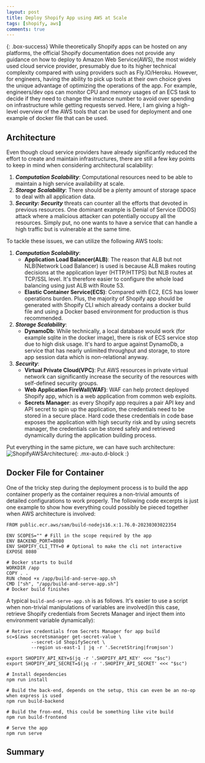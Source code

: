 ```yaml
---
layout: post
title: Deploy Shopify App using AWS at Scale
tags: [shopify, aws]
comments: true
---
```


{: .box-success}
While theoretically Shopify apps can be hosted on any platforms, the official Shopify documentation does not provide any guidance on how to deploy to Amazon Web Service(AWS), the most widely used cloud service provider, presumably due to its higher technical complexity compared with using providers such as Fly.IO/Heroku. However, for engineers, having the ability to pick up tools at their own choice gives the unique advantage of optimizing the operations of the app. For example, engineers/dev ops can monitor CPU and memory usages of an ECS task to decide if they need to change the instance number to avoid over spending on infrastructure while getting requests served. Here, I am giving a high-level overview of the AWS tools that can be used for deployment and one example of docker file that can be used.

## Architecture
Even though cloud service providers have already significantly reduced the effort to create and maintain infrastructures, there are still a few key points to keep in mind when considering architectural scalability:
1. ***Computation Scalability***: Computational resources need to be able to maintain a high service availability at scale.
2. ***Storage Scalability***: There should be a plenty amount of storage space to deal with all application data.
3. ***Security: Security*** threats can counter all the efforts that devoted in previous resources. One dominant example is Denial of Service (DDOS) attack where a malicious attacker can potentially occupy all the resources. Simply put, no one wants to have a service that can handle a high traffic but is vulnerable at the same time. 

To tackle these issues, we can utilize the following AWS tools:
1. ***Computation Scalability***:
   - **Application Load Balancer(ALB)**: The reason that ALB but not NLB(Network Load Balancer) is used is because ALB makes routing decisions at the application layer (HTTP/HTTPS) but NLB routes at TCP/SSL level. It's therefore easier to configure the whole load balancing using just ALB with Route 53. 
   - **Elastic Container Service(ECS)**: Compared with EC2, ECS has lower operations burden. Plus, the majority of Shopify app should be generated with Shopify CLI which already contains a docker build file and using a Docker based environment for production is thus recommended. 
2. ***Storage Scalability***:
   - **DynamoDb**: While technically, a local database would work (for example sqlite in the docker image), there is risk of ECS service stop due to high disk usage. It's hard to argue against DynamoDb, a service that has nearly unlimited throughput and storage, to store app session data which is non-relational anyway.
3. ***Security***:
   - **Virtual Private Cloud(VPC)**: Put AWS resources in private virtual network can significantly increase the security of the resources with self-defined security groups. 
   - **Web Application FireWall(WAF)**: WAF can help protect deployed Shopify app, which is a web application from common web exploits.
   - **Secrets Manager**: as every Shopify app requires a pair API key and API secret to spin up the application, the credentials need to be stored in a secure place. Hard code these credentials in code base exposes the application with high security risk and by using secrets manager, the credentials can be stored safely and retrieved dynamically during the application building process.

Put everything in the same picture, we can have such architecture:
![ShopifyAWSArchitecture](https://xianqugithub.github.io/assets/img/shopify-aws-architecture.jpeg){: .mx-auto.d-block :}

## Docker File for Container
One of the tricky step during the deployment process is to build the app container properly as the container requires a non-trivial amounts of detailed configurations to work properly. The following code excerpts is just one example to show how everything could possibly be pieced together when AWS architecture is involved:

    FROM public.ecr.aws/sam/build-nodejs16.x:1.76.0-20230303022354

    ENV SCOPES="" # Fill in the scope required by the app
    ENV BACKEND_PORT=8080
    ENV SHOPIFY_CLI_TTY=0 # Optional to make the cli not interactive
    EXPOSE 8080

    # Docker starts to build 
    WORKDIR /app
    COPY . .
    RUN chmod +x /app/build-and-serve-app.sh
    CMD ["sh", "/app/build-and-serve-app.sh"]
    # Docker build finishes

A typical `build-and-serve-app.sh` is as follows. It's easier to use a script when non-trivial manipulations of variables are involved(in this case, retrieve Shopify credentials from Secrets Manager and inject them into environment variable dynamically):

    # Retrive credentials from Secrets Manager for app build 
    sc=$(aws secretsmanager get-secret-value \
             --secret-id ShopifySecret \
             --region us-east-1 | jq -r '.SecretString|fromjson')
        
    export SHOPIFY_API_KEY=$(jq -r '.SHOPIFY_API_KEY' <<< "$sc")
    export SHOPIFY_API_SECRET=$(jq -r '.SHOPIFY_API_SECRET' <<< "$sc")
    
    # Install dependencies
    npm run install
    
    # Build the back-end, depends on the setup, this can even be an no-op when express is used
    npm run build-backend

    # Build the fron-end, this could be something like vite build
    npm run build-frontend
    
    # Serve the app
    npm run serve
    
## Summary
    
